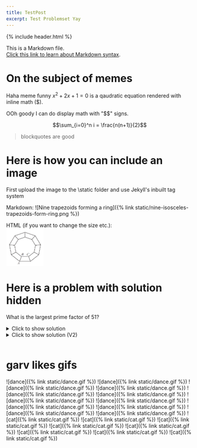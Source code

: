 ```yaml
---
title: TestPost
excerpt: Test Problemset Yay
---
```

{% include header.html %}

This is a Markdown file.   
[Click this link to learn about Markdown syntax](https://www.markdownguide.org/basic-syntax/).


# On the subject of memes
Haha meme funny $x^2+2x+1=0$ is a qaudratic equation rendered with inline math ($). 

OOh goody I can do display math with "$$" signs.

$$\sum_{i=0}^n i = \frac{n(n+1)}{2}$$

>blockquotes are good
  
# Here is how you can include an image 
First upload the image to the \static folder and use Jekyll's inbuilt tag system

Markdown:
![Nine trapezoids forming a ring]({% link static/nine-isosceles-trapezoids-form-ring.png %})

HTML (if you want to change the size etc.):   
<img alt="Nine trapezoids forming a ring" src="https://raw.githubusercontent.com/Maths-Club/Maths-Club.github.io/main/static/nine-isosceles-trapezoids-form-ring.png" width="100"/>

# Here is a problem with solution hidden

What is the largest prime factor of 51?
<details>

<summary>Click to show solution</summary>
 (MARKDOWN NOT RENDERED INSIDE HTML TAG?)
> Answer: 17   
  
Let's use trial and error to see which numbers are factors of 51   
  
It's odd so we only need to try odd numbers:   
* 1 is a factor: $51 = 1 \times 51$   
* 3 is a factor: $51 = 3 \times 17$   
* 5 is not a factor   
* 7 is not a factor   
* 9 is not a factor   
     
And $9^2$ is already larger than $51$, so we don't need to try any more.   
The largest prime factor we found was $17$.
 
</details>



<details>
  <summary>Click to show solution (V2)</summary>
  
 <blockquote> Answer: 17</blockquote>   
 
  Let's use trial and error to see which numbers are factors of 51  <br>
  It's odd so we only need to try odd numbers: <br><br>
 
  <ul>
     <li> 1 is a factor: $51 = 1 \times 51$ </li>
     <li> 3 is a factor: $51 = 3 \times 17$ </li>  
     <li> 5 is not a factor </li>
     <li> 7 is not a factor </li>
     <li> 9 is not a factor </li> 
 </ul>
  <br>
  And $9^2$ is already larger than $51$, so we don't need to try any more. <br>
  The largest prime factor we found was $17$.<br><br>
</details>

<br>

# garv likes gifs
![dance]({% link static/dance.gif %}) ![dance]({% link static/dance.gif %}) ![dance]({% link static/dance.gif %}) ![dance]({% link static/dance.gif %})
![dance]({% link static/dance.gif %}) ![dance]({% link static/dance.gif %}) ![dance]({% link static/dance.gif %}) ![dance]({% link static/dance.gif %})
![dance]({% link static/dance.gif %}) ![dance]({% link static/dance.gif %}) ![dance]({% link static/dance.gif %}) ![dance]({% link static/dance.gif %})
![cat]({% link static/cat.gif %}) ![cat]({% link static/cat.gif %}) ![cat]({% link static/cat.gif %}) ![cat]({% link static/cat.gif %})
![cat]({% link static/cat.gif %}) ![cat]({% link static/cat.gif %}) ![cat]({% link static/cat.gif %}) ![cat]({% link static/cat.gif %})

